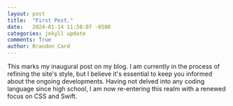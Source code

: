 ```yaml
---
layout: post
title:  "First Post."
date:   2024-01-14 11:58:07 -0500
categories: jekyll update
comments: True
author: Brandon Card
---
```

This marks my inaugural post on my blog. I am currently in the process of refining the site's style, but I believe it's essential to keep you informed about the ongoing developments. Having not delved into any coding language since high school, I am now re-entering this realm with a renewed focus on CSS and Swift.

[jekyll-docs]: https://jekyllrb.com/docs/home
[jekyll-gh]:   https://github.com/jekyll/jekyll
[jekyll-talk]: https://talk.jekyllrb.com/
